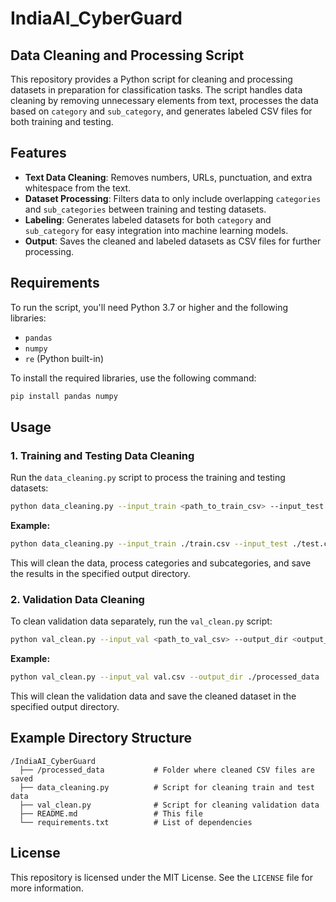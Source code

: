 

# IndiaAI_CyberGuard

## Data Cleaning and Processing Script

This repository provides a Python script for cleaning and processing datasets in preparation for classification tasks. The script handles data cleaning by removing unnecessary elements from text, processes the data based on `category` and `sub_category`, and generates labeled CSV files for both training and testing.

## Features

- **Text Data Cleaning**: Removes numbers, URLs, punctuation, and extra whitespace from the text.
- **Dataset Processing**: Filters data to only include overlapping `categories` and `sub_categories` between training and testing datasets.
- **Labeling**: Generates labeled datasets for both `category` and `sub_category` for easy integration into machine learning models.
- **Output**: Saves the cleaned and labeled datasets as CSV files for further processing.

## Requirements

To run the script, you'll need Python 3.7 or higher and the following libraries:

- `pandas`
- `numpy`
- `re` (Python built-in)

To install the required libraries, use the following command:

```bash
pip install pandas numpy
```

## Usage

### 1. Training and Testing Data Cleaning

Run the `data_cleaning.py` script to process the training and testing datasets:

```bash
python data_cleaning.py --input_train <path_to_train_csv> --input_test <path_to_test_csv> --output_dir <output_directory>
```

**Example:**

```bash
python data_cleaning.py --input_train ./train.csv --input_test ./test.csv --output_dir ./processed_data
```

This will clean the data, process categories and subcategories, and save the results in the specified output directory.

### 2. Validation Data Cleaning

To clean validation data separately, run the `val_clean.py` script:

```bash
python val_clean.py --input_val <path_to_val_csv> --output_dir <output_directory>
```

**Example:**

```bash
python val_clean.py --input_val val.csv --output_dir ./processed_data
```

This will clean the validation data and save the cleaned dataset in the specified output directory.

## Example Directory Structure

```
/IndiaAI_CyberGuard
  ├── /processed_data           # Folder where cleaned CSV files are saved
  ├── data_cleaning.py          # Script for cleaning train and test data
  ├── val_clean.py              # Script for cleaning validation data
  ├── README.md                 # This file
  └── requirements.txt          # List of dependencies
```

## License

This repository is licensed under the MIT License. See the `LICENSE` file for more information.

